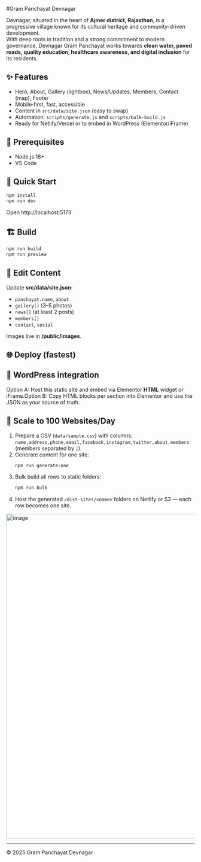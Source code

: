 #Gram Panchayat Devnagar

Devnagar, situated in the heart of **Ajmer district, Rajasthan**, is a progressive village known for its cultural heritage and community-driven development.  
With deep roots in tradition and a strong commitment to modern governance, Devnagar Gram Panchayat works towards **clean water, paved roads, quality education, healthcare awareness, and digital inclusion** for its residents.  
## ✨ Features
- Hero, About, Gallery (lightbox), News/Updates, Members, Contact (map), Footer
- Mobile‑first, fast, accessible
- Content in `src/data/site.json` (easy to swap)
- Automation: `scripts/generate.js` and `scripts/bulk-build.js`
- Ready for Netlify/Vercel or to embed in WordPress (Elementor/iFrame)

## 🧰 Prerequisites
- Node.js 18+
- VS Code

## 🚀 Quick Start
```bash
npm install
npm run dev
```
Open http://localhost:5173

## 🏗️ Build
```bash
npm run build
npm run preview
```

## 📝 Edit Content
Update **src/data/site.json**:
- `panchayat.name`, `about`
- `gallery[]` (3–5 photos)
- `news[]` (at least 2 posts)
- `members[]`
- `contact`, `social`

Images live in **/public/images**.

## 🌐 Deploy (fastest)


## 🧩 WordPress integration
Option A: Host this static site and embed via Elementor **HTML** widget or iFrame.Option B: Copy HTML blocks per section into Elementor and use the JSON as your source of truth.

## 🤖 Scale to 100 Websites/Day
1. Prepare a CSV (`data/sample.csv`) with columns: `name,address,phone,email,facebook,instagram,twitter,about,members` (members separated by `|`).
2. Generate content for one site:
   ```bash
   npm run generate:one
   ```
3. Bulk build all rows to static folders:
   ```bash
   npm run bulk
   ```
4. Host the generated `/dist-sites/<name>` folders on Netlify or S3 — each row becomes one site.

<img width="1160" height="868" alt="image" src="https://github.com/user-attachments/assets/f3a1f7f6-6660-4500-95d6-b6cc1a019a50" />

---

© 2025 Gram Panchayat Devnagar 
